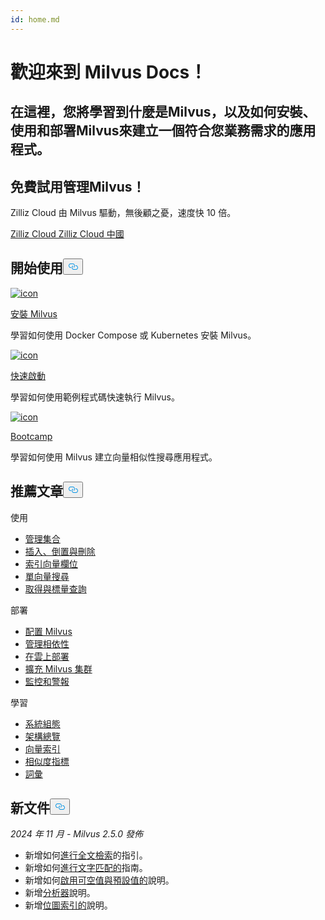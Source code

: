 ```yaml
---
id: home.md
---
```

<div class="doc-h1-wrapper">
<p><h1 class="title">
歡迎來到 Milvus Docs！</h1></p>
<p><h2 class="sub-title">
在這裡，您將學習到什麼是Milvus，以及如何安裝、使用和部署Milvus來建立一個符合您業務需求的應用程式。</h2></p>
</div>
<div class="doc-home-promotion-wrapper">
  <div class="promotion-content">
    <h2 class="promotion-title">免費試用管理Milvus！</h2>
    <p class="promotion-desc">Zilliz Cloud 由 Milvus 驅動，無後顧之憂，速度快 10 倍。</p>
  </div>
  <div class="cta-wrapper">
   <a class="cta-cn" href="https://cloud.zilliz.com.cn/signup?utm_source=partner&utm_medium=referral&utm_campaign=2025-02-24_doc_home_milvus.io">Zilliz Cloud Zilliz Cloud 中國</a></div>
</div>
<h2 id="Get-Started" class="common-anchor-header">開始使用<button data-href="#Get-Started" class="anchor-icon" translate="no">
      <svg translate="no"
        aria-hidden="true"
        focusable="false"
        height="20"
        version="1.1"
        viewBox="0 0 16 16"
        width="16"
      >
        <path
          fill="#0092E4"
          fill-rule="evenodd"
          d="M4 9h1v1H4c-1.5 0-3-1.69-3-3.5S2.55 3 4 3h4c1.45 0 3 1.69 3 3.5 0 1.41-.91 2.72-2 3.25V8.59c.58-.45 1-1.27 1-2.09C10 5.22 8.98 4 8 4H4c-.98 0-2 1.22-2 2.5S3 9 4 9zm9-3h-1v1h1c1 0 2 1.22 2 2.5S13.98 12 13 12H9c-.98 0-2-1.22-2-2.5 0-.83.42-1.64 1-2.09V6.25c-1.09.53-2 1.84-2 3.25C6 11.31 7.55 13 9 13h4c1.45 0 3-1.69 3-3.5S14.5 6 13 6z"
        ></path>
      </svg>
    </button></h2><div class="card-wrapper">
<div class="start_card_container">
  
   <a href="/docs/zh-hant/install_standalone-docker.md"> <img translate="no" src="/docs/v2.5.x/assets/home_install.svg" alt="icon" />
   </a> <a href="/docs/zh-hant/install_standalone-docker.md"> <p class="link-btn">安裝 Milvus</p> </a><p>學習如何使用 Docker Compose 或 Kubernetes 安裝 Milvus。</p>
</div>
<div class="start_card_container">
  
   <a href="/docs/zh-hant/quickstart.md"> <img translate="no" src="/docs/v2.5.x/assets/home_quick_start.svg" alt="icon" />
   </a> <a href="/docs/zh-hant/quickstart.md"> <p class="link-btn">快速啟動</p> </a><p>學習如何使用範例程式碼快速執行 Milvus。</p>
</div>
<div class="start_card_container">
  
   <a href="/bootcamp"> <img translate="no" src="/docs/v2.5.x/assets/home_bootcamp.svg" alt="icon" />
   </a> <a href="/bootcamp"> <p class="link-btn">Bootcamp</p> </a><p>
  學習如何使用 Milvus 建立向量相似性搜尋應用程式。  </p>
</div>
</div>
<h2 id="Recommended-articles" class="common-anchor-header">推薦文章<button data-href="#Recommended-articles" class="anchor-icon" translate="no">
      <svg translate="no"
        aria-hidden="true"
        focusable="false"
        height="20"
        version="1.1"
        viewBox="0 0 16 16"
        width="16"
      >
        <path
          fill="#0092E4"
          fill-rule="evenodd"
          d="M4 9h1v1H4c-1.5 0-3-1.69-3-3.5S2.55 3 4 3h4c1.45 0 3 1.69 3 3.5 0 1.41-.91 2.72-2 3.25V8.59c.58-.45 1-1.27 1-2.09C10 5.22 8.98 4 8 4H4c-.98 0-2 1.22-2 2.5S3 9 4 9zm9-3h-1v1h1c1 0 2 1.22 2 2.5S13.98 12 13 12H9c-.98 0-2-1.22-2-2.5 0-.83.42-1.64 1-2.09V6.25c-1.09.53-2 1.84-2 3.25C6 11.31 7.55 13 9 13h4c1.45 0 3-1.69 3-3.5S14.5 6 13 6z"
        ></path>
      </svg>
    </button></h2><div class="doc-home-recommend-section">
<div class="recomment-item">
  <p>使用</p>
<ul>
<li><a href="/docs/zh-hant/manage-collections.md">管理集合</a></li>
<li><a href="/docs/zh-hant/insert-update-delete.md">插入、倒置與刪除</a></li>
<li><a href="/docs/zh-hant/index-vector-fields.md">索引向量欄位</a></li>
<li><a href="/docs/zh-hant/single-vector-search.md">單向量搜尋</a></li>
<li><a href="/docs/zh-hant/get-and-scalar-query.md">取得與標量查詢</a></li>
</ul>
</div>
<div class="recomment-item">
  <p>部署</p>
<ul>
<li><a href="/docs/zh-hant/configure-docker.md">配置 Milvus</a></li>
<li><a href="/docs/zh-hant/deploy_s3.md">管理相依性</a></li>
<li><a href="/docs/zh-hant/eks.md">在雲上部署</a></li>
<li><a href="/docs/zh-hant/scaleout.md">擴充 Milvus 集群</a></li>
<li><a href="/docs/zh-hant/monitor_overview.md">監控和警報</a></li>
</ul>
</div>
<div class="recomment-item">
  <p>學習</p>
<ul>
<li><a href="/docs/zh-hant/system_configuration.md">系統組態</a></li>
<li><a href="/docs/zh-hant/architecture_overview.md">架構總覽</a></li>
<li><a href="/docs/zh-hant/index.md">向量索引</a></li>
<li><a href="/docs/zh-hant/metric.md">相似度指標</a></li>
<li><a href="/docs/zh-hant/glossary.md">詞彙</a></li>
</ul>
</div>
</div>
<div class="doc-home-what-is-new">
<h2 id="Whats-new-in-docs" class="common-anchor-header">新文件<button data-href="#Whats-new-in-docs" class="anchor-icon" translate="no">
      <svg translate="no"
        aria-hidden="true"
        focusable="false"
        height="20"
        version="1.1"
        viewBox="0 0 16 16"
        width="16"
      >
        <path
          fill="#0092E4"
          fill-rule="evenodd"
          d="M4 9h1v1H4c-1.5 0-3-1.69-3-3.5S2.55 3 4 3h4c1.45 0 3 1.69 3 3.5 0 1.41-.91 2.72-2 3.25V8.59c.58-.45 1-1.27 1-2.09C10 5.22 8.98 4 8 4H4c-.98 0-2 1.22-2 2.5S3 9 4 9zm9-3h-1v1h1c1 0 2 1.22 2 2.5S13.98 12 13 12H9c-.98 0-2-1.22-2-2.5 0-.83.42-1.64 1-2.09V6.25c-1.09.53-2 1.84-2 3.25C6 11.31 7.55 13 9 13h4c1.45 0 3-1.69 3-3.5S14.5 6 13 6z"
        ></path>
      </svg>
    </button></h2><p><em>2024 年 11 月 - Milvus 2.5.0 發佈</em></p>
<ul>
<li>新增如何<a href="/docs/zh-hant/full-text-search.md">進行全文檢索</a>的指引。</li>
<li>新增如何<a href="/docs/zh-hant/keyword-match.md">進行文字匹配的</a>指南。</li>
<li>新增如何<a href="/docs/zh-hant/nullable-and-default.md">啟用可空值與預設值的</a>說明。</li>
<li>新增<a href="/docs/zh-hant/analyzer-overview.md">分析器</a>說明。</li>
<li>新增<a href="/docs/zh-hant/bitmap.md">位圖索引的</a>說明。</li>
</ul>
</div>
